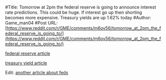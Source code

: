 #Title: Tomorrow at 2pm the federal reserve is going to announce interest rate predictions. This could be huge. If interest go up then shorting becomes more expensive. Treasury yields are up 1.62% today
#Author: Game_man04
#Post URL: [https://www.reddit.com/r/GME/comments/m6ov56/tomorrow_at_2pm_the_federal_reserve_is_going_to/](https://www.reddit.com/r/GME/comments/m6ov56/tomorrow_at_2pm_the_federal_reserve_is_going_to/)


[federal reserve article ](https://www.cnbc.com/2021/03/16/as-fed-meets-wells-fargo-predicts-10-year-yield-could-reach-2point25percent.html)

[treasury yield article ](https://www.cnbc.com/2021/03/16/us-bonds-treasury-yields-mixed-ahead-of-fed-meeting.html)

Edit: [another article about feds](https://www.cnbc.com/2021/03/15/why-this-weeks-fed-meeting-could-be-march-madness-for-markets.html)